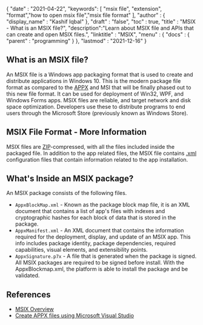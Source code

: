 {
  "date" : "2021-04-22",
  "keywords": [ "msix file", "extension", "format","how to open msix file","msix file format" ],
  "author" : {
    "display_name" : "Kashif Iqbal"
  },
  "draft" : "false",
  "toc" : true,
  "title" : "MSIX - What is an MSIX file?",
  "description":"Learn about MSIX file and APIs that can create and open MSIX files.",
  "linktitle" : "MSIX",
  "menu" : {
    "docs" : {
      "parent" : "programming"
    }
  },
  "lastmod" : "2021-12-16"
}

## What is an MSIX file?

An MSIX file is a Windows app packaging format that is used to create and distribute applications in Windows 10. This is the modern package file format as compared to the [APPX](/programming/appx/) and MSI that will be finally phased out to this new file format. It can be used for deployment of Win32, WPF, and Windows Forms apps. MSIX files are reliable, and target network and disk space optimization. Developers use these to distribute programs to end users through the Microsoft Store (previously known as Windows Store).

## MSIX File Format - More Information

MSIX files are [ZIP](/compression/zip/)-compressed, with all the files included inside the packaged file. In addition to the app related files, the MSIX file contains [.xml](/web/xml/) configuration files that contain information related to the app installation.

## What's Inside an MSIX package?

An MSIX package consists of the following files.

 * `AppxBlockMap.xml` - Known as the package block map file, it is an XML document that contains a list of app's files with indexes and cryptographic hashes for each block of data that is stored in the package.
 * `AppxManifest.xml` - An XML document that contains the information required for the deployment, display, and update of an MSIX app. This info includes package identity, package dependencies, required capabilities, visual elements, and extensibility points.
 * `AppxSignature.p7x` -  A file that is generated when the package is signed. All MSIX packages are required to be signed before install. With the AppxBlockmap.xml, the platform is able to install the package and be validated.

## References

 * [MSIX Overview](https://learn.microsoft.com/en-us/windows/msix/overview)
 * [Create APPX files using Microsoft Visual Studio](https://learn.microsoft.com/en-us/windows/msix/desktop/vs-package-overview)

